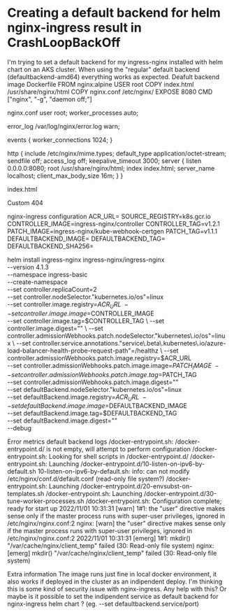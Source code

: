 
# Creating a default backend for helm nginx-ingress result in CrashLoopBackOff

I'm trying to set a default backend for my ingress-nginx installed with helm chart on an AKS cluster. When using the "regular" default backend (defaultbackend-amd64) everything works as expected.
Deafult backend image
Dockerfile
FROM nginx:alpine
USER root
COPY index.html /usr/share/nginx/html
COPY nginx.conf /etc/nginx/
EXPOSE 8080
CMD ["nginx", "-g", "daemon off;"]

nginx.conf
user                            root;
worker_processes                auto;

error_log                       /var/log/nginx/error.log warn;

events {
    worker_connections          1024;
}

http {
    include                     /etc/nginx/mime.types;
    default_type                application/octet-stream;
    sendfile                    off;
    access_log                  off;
    keepalive_timeout           3000;
    server {
        listen                  0.0.0.0:8080;
        root                    /usr/share/nginx/html;
        index                   index.html;
        server_name             localhost;
        client_max_body_size    16m;
    }
}

index.html
<html>
    <head>
        <title>404</title>
    </head>
    <body>
        Custom 404
    </body>
</html>

nginx-ingress configuration
ACR_URL=<my-act-registry>
SOURCE_REGISTRY=k8s.gcr.io
CONTROLLER_IMAGE=ingress-nginx/controller
CONTROLLER_TAG=v1.2.1
PATCH_IMAGE=ingress-nginx/kube-webhook-certgen
PATCH_TAG=v1.1.1
DEFAULTBACKEND_IMAGE=<default-backend-image>
DEFAULTBACKEND_TAG=<default-backend-tag>
DEFAULTBACKEND_SHA256=<default-backend-sha>

helm install ingress-nginx ingress-nginx/ingress-nginx \
    --version 4.1.3 \
    --namespace ingress-basic \
    --create-namespace \
    --set controller.replicaCount=2 \
    --set controller.nodeSelector."kubernetes\.io/os"=linux \
    --set controller.image.registry=$ACR_URL \
    --set controller.image.image=$CONTROLLER_IMAGE \
    --set controller.image.tag=$CONTROLLER_TAG \
    --set controller.image.digest="" \
    --set controller.admissionWebhooks.patch.nodeSelector."kubernetes\.io/os"=linux \
    --set controller.service.annotations."service\.beta\.kubernetes\.io/azure-load-balancer-health-probe-request-path"=/healthz \
    --set controller.admissionWebhooks.patch.image.registry=$ACR_URL \
    --set controller.admissionWebhooks.patch.image.image=$PATCH_IMAGE \
    --set controller.admissionWebhooks.patch.image.tag=$PATCH_TAG \
    --set controller.admissionWebhooks.patch.image.digest="" \
    --set defaultBackend.nodeSelector."kubernetes\.io/os"=linux \
    --set defaultBackend.image.registry=$ACR_URL \
    --set defaultBackend.image.image=$DEFAULTBACKEND_IMAGE \
    --set defaultBackend.image.tag=$DEFAULTBACKEND_TAG \
    --set defaultBackend.image.digest="" \
    --debug

Error metrics
default backend logs
/docker-entrypoint.sh: /docker-entrypoint.d/ is not empty, will attempt to perform configuration
/docker-entrypoint.sh: Looking for shell scripts in /docker-entrypoint.d/
/docker-entrypoint.sh: Launching /docker-entrypoint.d/10-listen-on-ipv6-by-default.sh
10-listen-on-ipv6-by-default.sh: info: can not modify /etc/nginx/conf.d/default.conf (read-only file system?)
/docker-entrypoint.sh: Launching /docker-entrypoint.d/20-envsubst-on-templates.sh
/docker-entrypoint.sh: Launching /docker-entrypoint.d/30-tune-worker-processes.sh
/docker-entrypoint.sh: Configuration complete; ready for start up
2022/11/01 10:31:31 [warn] 1#1: the "user" directive makes sense only if the master process runs with super-user privileges, ignored in /etc/nginx/nginx.conf:2
nginx: [warn] the "user" directive makes sense only if the master process runs with super-user privileges, ignored in /etc/nginx/nginx.conf:2
2022/11/01 10:31:31 [emerg] 1#1: mkdir() "/var/cache/nginx/client_temp" failed (30: Read-only file system)
nginx: [emerg] mkdir() "/var/cache/nginx/client_temp" failed (30: Read-only file system)

Extra information
The image runs just fine in local docker environment, it also works if deployed in the cluster as an indipendent deploy. I'm thinking this is some kind of security issue with nginx-ingress. Any help with this? Or maybe is it possible to set the indipendent service as default backend for nginx-ingress helm chart ? (eg. --set defaultbackend.service/port)

        